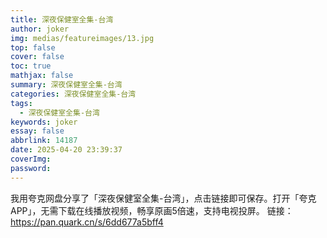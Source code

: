 ```yaml
---
title: 深夜保健室全集-台湾
author: joker
img: medias/featureimages/13.jpg
top: false
cover: false
toc: true
mathjax: false
summary: 深夜保健室全集-台湾
categories: 深夜保健室全集-台湾
tags:
  - 深夜保健室全集-台湾
keywords: joker
essay: false
abbrlink: 14187
date: 2025-04-20 23:39:37
coverImg:
password:
---
```


我用夸克网盘分享了「深夜保健室全集-台湾」，点击链接即可保存。打开「夸克APP」，无需下载在线播放视频，畅享原画5倍速，支持电视投屏。
链接：https://pan.quark.cn/s/6dd677a5bff4
